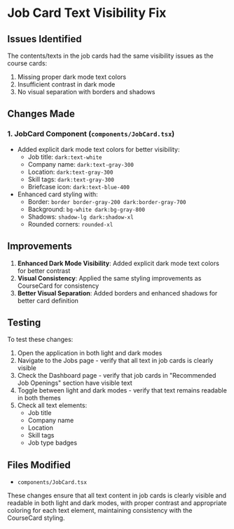 # Job Card Text Visibility Fix

## Issues Identified

The contents/texts in the job cards had the same visibility issues as the course cards:
1. Missing proper dark mode text colors
2. Insufficient contrast in dark mode
3. No visual separation with borders and shadows

## Changes Made

### 1. JobCard Component (`components/JobCard.tsx`)
- Added explicit dark mode text colors for better visibility:
  - Job title: `dark:text-white`
  - Company name: `dark:text-gray-300`
  - Location: `dark:text-gray-300`
  - Skill tags: `dark:text-gray-300`
  - Briefcase icon: `dark:text-blue-400`
- Enhanced card styling with:
  - Border: `border border-gray-200 dark:border-gray-700`
  - Background: `bg-white dark:bg-gray-800`
  - Shadows: `shadow-lg dark:shadow-xl`
  - Rounded corners: `rounded-xl`

## Improvements

1. **Enhanced Dark Mode Visibility**: Added explicit dark mode text colors for better contrast
2. **Visual Consistency**: Applied the same styling improvements as CourseCard for consistency
3. **Better Visual Separation**: Added borders and enhanced shadows for better card definition

## Testing

To test these changes:

1. Open the application in both light and dark modes
2. Navigate to the Jobs page - verify that all text in job cards is clearly visible
3. Check the Dashboard page - verify that job cards in "Recommended Job Openings" section have visible text
4. Toggle between light and dark modes - verify that text remains readable in both themes
5. Check all text elements:
   - Job title
   - Company name
   - Location
   - Skill tags
   - Job type badges

## Files Modified

- `components/JobCard.tsx`

These changes ensure that all text content in job cards is clearly visible and readable in both light and dark modes, with proper contrast and appropriate coloring for each text element, maintaining consistency with the CourseCard styling.
